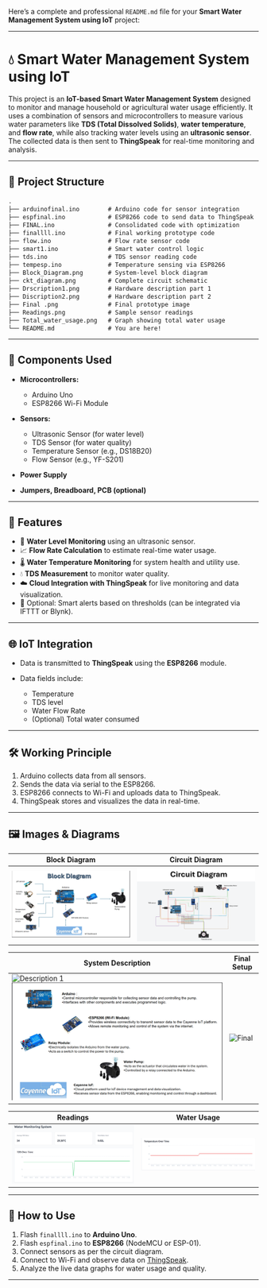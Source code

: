 Here’s a complete and professional `README.md` file for your **Smart Water Management System using IoT** project:

---

# 💧 Smart Water Management System using IoT

This project is an **IoT-based Smart Water Management System** designed to monitor and manage household or agricultural water usage efficiently. It uses a combination of sensors and microcontrollers to measure various water parameters like **TDS (Total Dissolved Solids)**, **water temperature**, and **flow rate**, while also tracking water levels using an **ultrasonic sensor**. The collected data is then sent to **ThingSpeak** for real-time monitoring and analysis.

---

## 📁 Project Structure

```
.
├── arduinofinal.ino        # Arduino code for sensor integration
├── espfinal.ino            # ESP8266 code to send data to ThingSpeak
├── FINAL.ino               # Consolidated code with optimization
├── finallll.ino            # Final working prototype code
├── flow.ino                # Flow rate sensor code
├── smart1.ino              # Smart water control logic
├── tds.ino                 # TDS sensor reading code
├── tempesp.ino             # Temperature sensing via ESP8266
├── Block_Diagram.png       # System-level block diagram
├── ckt_diagram.png         # Complete circuit schematic
├── Drscription1.png        # Hardware description part 1
├── Discription2.png        # Hardware description part 2
├── Final .png              # Final prototype image
├── Readings.png            # Sample sensor readings
├── Total_water_usage.png   # Graph showing total water usage
└── README.md               # You are here!
```

---

## 🔧 Components Used

* **Microcontrollers:**

  * Arduino Uno
  * ESP8266 Wi-Fi Module
* **Sensors:**

  * Ultrasonic Sensor (for water level)
  * TDS Sensor (for water quality)
  * Temperature Sensor (e.g., DS18B20)
  * Flow Sensor (e.g., YF-S201)
* **Power Supply**
* **Jumpers, Breadboard, PCB (optional)**

---

## 📡 Features

* 🌊 **Water Level Monitoring** using an ultrasonic sensor.
* 📈 **Flow Rate Calculation** to estimate real-time water usage.
* 🌡️ **Water Temperature Monitoring** for system health and utility use.
* 💧 **TDS Measurement** to monitor water quality.
* ☁️ **Cloud Integration with ThingSpeak** for live monitoring and data visualization.
* 🔔 Optional: Smart alerts based on thresholds (can be integrated via IFTTT or Blynk).

---

## 🌐 IoT Integration

* Data is transmitted to **ThingSpeak** using the **ESP8266** module.
* Data fields include:

  * Temperature
  * TDS level
  * Water Flow Rate
  * (Optional) Total water consumed

---

## 🛠️ Working Principle

1. Arduino collects data from all sensors.
2. Sends the data via serial to the ESP8266.
3. ESP8266 connects to Wi-Fi and uploads data to ThingSpeak.
4. ThingSpeak stores and visualizes the data in real-time.

---

## 🖼️ Images & Diagrams

| Block Diagram                         | Circuit Diagram                       |
| ------------------------------------- | ------------------------------------- |
| ![Block Diagram](Docs/Block_Diagram.png) | ![Circuit Diagram](Docs/ckt_diagram.png) |

| System Description                                                        | Final Setup              |
| ------------------------------------------------------------------------- | ------------------------ |
| ![Description 1](Docs/Discription1.png) ![Description 2](https://github.com/divyanshmishra1/Smart-Water-Management-System/blob/main/Docs/Discription2.png) | ![Final](https://github.com/divyanshmishra1/Smart-Water-Management-System/blob/main/Docs/Final%20.png) |

| Readings                    | Water Usage                             |
| --------------------------- | --------------------------------------- |
| ![Readings](Docs/Readings.png) | ![Water Usage](Docs/Total_water_usage.png) |

---

## 🚀 How to Use

1. Flash `finallll.ino` to **Arduino Uno**.
2. Flash `espfinal.ino` to **ESP8266** (NodeMCU or ESP-01).
3. Connect sensors as per the circuit diagram.
4. Connect to Wi-Fi and observe data on [ThingSpeak](https://thingspeak.com/).
5. Analyze the live data graphs for water usage and quality.

---